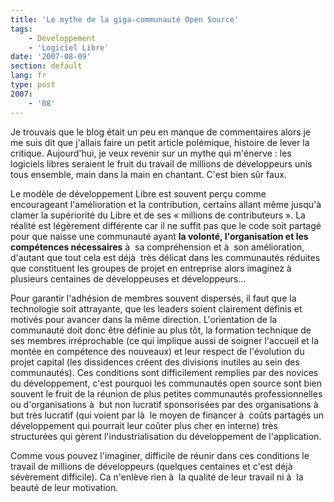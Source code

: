 ```yaml
---
title: 'Le mythe de la giga-communauté Open Source'
tags:
    - Développement
    - 'Logiciel Libre'
date: '2007-08-09'
section: default
lang: fr
type: post
2007:
    - '08'
---
```


Je trouvais que le blog était un peu en manque de commentaires alors je me suis dit que j'allais faire un petit article polémique, histoire de lever la critique. Aujourd'hui, je veux revenir sur un mythe qui m'énerve&nbsp;: les logiciels libres seraient le fruit du travail de millions de développeurs unis tous ensemble, main dans la main en chantant. C'est bien sûr faux.

Le modèle de développement Libre est souvent perçu comme encourageant l'amélioration et la contribution, certains allant même jusqu'à  clamer la supériorité du Libre et de ses « millions de contributeurs ». La réalité est légèrement différente car il ne suffit pas que le code soit partagé pour que naisse une communauté ayant **la volonté, l'organisation et les compétences nécessaires** à  sa compréhension et à  son amélioration, d'autant que tout cela est déjà  très délicat dans les communautés réduites que constituent les groupes de projet en entreprise alors imaginez à plusieurs centaines de développeuses et développeurs…

Pour garantir l'adhésion de membres souvent dispersés, il faut que la technologie soit attrayante, que les leaders soient clairement définis et motivés pour avancer dans la même direction. L'orientation de la communauté doit donc être définie au plus tôt, la formation technique de ses membres irréprochable (ce qui implique aussi de soigner l'accueil et la montée en compétence des nouveaux) et leur respect de l'évolution du projet capital (les dissidences créent des divisions inutiles au sein des communautés). Ces conditions sont difficilement remplies par des novices du développement, c'est pourquoi les communautés open source sont bien souvent le fruit de la réunion de plus petites communautés professionnelles ou d'organisations à  but non lucratif sponsorisées par des organisations à  but très lucratif (qui voient par là  le moyen de financer à  co&ucirc;ts partagés un développement qui pourrait leur co&ucirc;ter plus cher en interne) très structurées qui gèrent l'industrialisation du développement de l'application.

Comme vous pouvez l'imaginer, difficile de réunir dans ces conditions le travail de millions de développeurs (quelques centaines et c'est déjà  sévèrement difficile). Ca n'enlève rien à  la qualité de leur travail ni à  la beauté de leur motivation.
